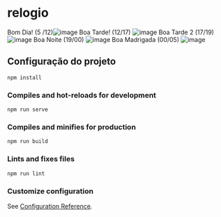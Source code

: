 # relogio
Bom Dia! (5 /12)![image](https://user-images.githubusercontent.com/80857935/119235395-5a0b0d80-bb00-11eb-86a4-a4ac9b6a8abb.png)
Boa Tarde!  (12/17)  ![image](https://user-images.githubusercontent.com/80857935/119235552-14027980-bb01-11eb-97a3-06fa8a10a373.png)
Boa Tarde 2 (17/19)  ![image](https://user-images.githubusercontent.com/80857935/119235647-8b380d80-bb01-11eb-8662-7d36f2ef77c9.png)
Boa Noite  (19/00)  ![image](https://user-images.githubusercontent.com/80857935/119235711-e10cb580-bb01-11eb-8c6d-5ce21d6abc06.png)
Boa Madrigada (00/05)  ![image](https://user-images.githubusercontent.com/80857935/119235772-1dd8ac80-bb02-11eb-9cc8-eb586217267e.png)

## Configuração do projeto
```
npm install
```

### Compiles and hot-reloads for development
```
npm run serve
```

### Compiles and minifies for production
```
npm run build
```

### Lints and fixes files
```
npm run lint
```

### Customize configuration
See [Configuration Reference](https://cli.vuejs.org/config/).
